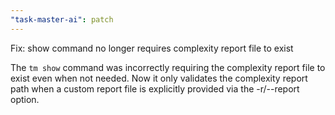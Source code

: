 ```yaml
---
"task-master-ai": patch
---
```


Fix: show command no longer requires complexity report file to exist

The `tm show` command was incorrectly requiring the complexity report file to exist even when not needed. Now it only validates the complexity report path when a custom report file is explicitly provided via the -r/--report option.